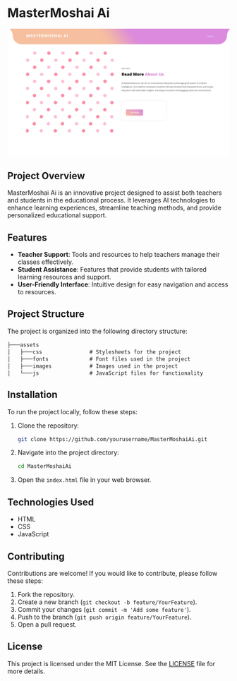 # MasterMoshai Ai

![Screenshot](screenshot.png)

## Project Overview

MasterMoshai Ai is an innovative project designed to assist both teachers and students in the educational process. It leverages AI technologies to enhance learning experiences, streamline teaching methods, and provide personalized educational support.

## Features

- **Teacher Support**: Tools and resources to help teachers manage their classes effectively.
- **Student Assistance**: Features that provide students with tailored learning resources and support.
- **User-Friendly Interface**: Intuitive design for easy navigation and access to resources.

## Project Structure

The project is organized into the following directory structure:

```
├───assets
│   ├───css               # Stylesheets for the project
│   ├───fonts             # Font files used in the project
│   ├───images            # Images used in the project
│   └───js                # JavaScript files for functionality
```

## Installation

To run the project locally, follow these steps:

1. Clone the repository:
   ```bash
   git clone https://github.com/yourusername/MasterMoshaiAi.git
   ```

2. Navigate into the project directory:
   ```bash
   cd MasterMoshaiAi
   ```

3. Open the `index.html` file in your web browser.

## Technologies Used

- HTML
- CSS
- JavaScript

## Contributing

Contributions are welcome! If you would like to contribute, please follow these steps:

1. Fork the repository.
2. Create a new branch (`git checkout -b feature/YourFeature`).
3. Commit your changes (`git commit -m 'Add some feature'`).
4. Push to the branch (`git push origin feature/YourFeature`).
5. Open a pull request.

## License

This project is licensed under the MIT License. See the [LICENSE](LICENSE) file for more details.
